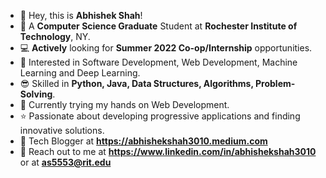 - 👋 Hey, this is **Abhishek Shah**!
- 🏫 A **Computer Science Graduate** Student at **Rochester Institute of Technology**, NY.
- 💻 **Actively** looking for ****Summer 2022 Co-op/Internship**** opportunities.
- 👀 Interested in Software Development, Web Development, Machine Learning and Deep Learning.
- 😎 Skilled in **Python, Java, Data Structures, Algorithms, Problem-Solving**.
- 📖 Currently trying my hands on Web Development.
- ⭐ Passionate about developing progressive applications and finding innovative solutions.
- 📝 Tech Blogger at **https://abhishekshah3010.medium.com**
- 📩 Reach out to me at **https://www.linkedin.com/in/abhishekshah3010** or at **as5553@rit.edu**

<!---
abhishekshah3010/abhishekshah3010 is a ✨ special ✨ repository because its `README.md` (this file) appears on your GitHub profile.
You can click the Preview link to take a look at your changes.
--->
